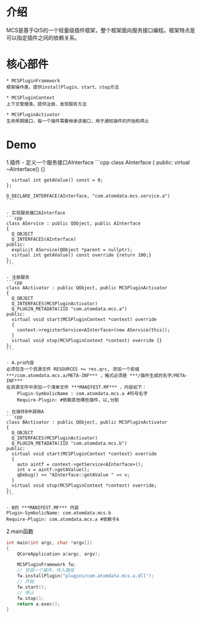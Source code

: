 # 介绍
  MCS是基于Qt5的一个轻量级插件框架，整个框架面向服务接口编程。框架特点是可以指定插件之间的依赖关系。

# 核心部件
    * MCSPluginFramework
	框架操作类，提供installPlugin、start、stop方法
  
	* MCSPluginContext
	上下文管理类，提供注册、发现服务方法
  
	* MCSPluginActivator
	生命周期接口，每一个插件需要继承该接口，用于通知插件的开始和停止
  
# Demo
1.插件
	- 定义一个服务接口AInterface
	```cpp
	class AInterface
	{
	public:
	  virtual ~AInterface() {}

	  virtual int getAValue() const = 0;
	};

	Q_DECLARE_INTERFACE(AInterface, "com.atomdata.mcs.service.a")
	```
  
	- 实现服务接口AInterface
	```cpp
	class AService : public QObject, public AInterface
	{
	  Q_OBJECT
	  Q_INTERFACES(AInterface)
	public:
	  explicit AService(QObject *parent = nullptr);
	  virtual int getAValue() const override {return 100;}
	};
	```
  
	- 注册服务
	```cpp
	class AActivator : public QObject, public MCSPluginActivator
	{
	  Q_OBJECT
	  Q_INTERFACES(MCSPluginActivator)
	  Q_PLUGIN_METADATA(IID "com.atomdata.mcs.a")
	public:
	  virtual void start(MCSPluginContext *context) override
	  {
		context->registerService<AInterface>(new AService(this));
	  }
	  virtual void stop(MCSPluginContext *context) override {}
	};
	```
  
	- A.pro内容
	必须包含一个资源文件 RESOURCES += res.qrc, 添加一个前缀 ***/com.atomdata.mcs.a/META-INF*** ，格式必须是 ***/插件生成的名字/META-INF***
	在资源文件中添加一个清单文件 ***MANIFEST.MF*** ，内容如下：
		Plugin-SymbolicName : com.atomdata.mcs.a #符号名字
		Require-Plugin: #依赖其他哪些插件，以,分割
  
	- 在插件B中调用A
	```cpp
	class BActivator : public QObject, public MCSPluginActivator
	{
	  Q_OBJECT
	  Q_INTERFACES(MCSPluginActivator)
	  Q_PLUGIN_METADATA(IID "com.atomdata.mcs.b")
	public:
	  virtual void start(MCSPluginContext *context) override
	  {
		auto aintf = context->getService<AInterface>();
		int v = aintf->getAValue();
		qDebug() << "AInterface::getAValue " << v;
	  }
	  virtual void stop(MCSPluginContext *context) override;
	};
	```
  
	- B的 ***MANIFEST.MF*** 内容
    Plugin-SymbolicName: com.atomdata.mcs.b
    Require-Plugin: com.atomdata.mcs.a #依赖于A

  
2.main函数
  ```cpp
  int main(int argc, char *argv[])
  {
      QCoreApplication a(argc, argv);

      MCSPluginFramework fw;
      // 安装一个插件，传入路径
      fw.installPlugin("plugins/com.atomdata.mcs.a.dll");
      // 开始
      fw.start();
      // 停止
      fw.stop();
      return a.exec();
  }
  ```
  
